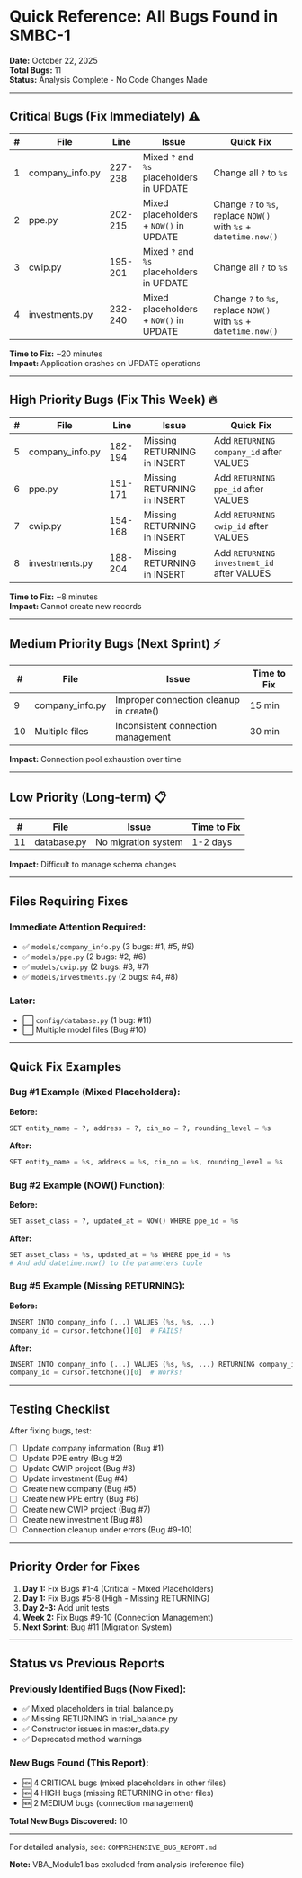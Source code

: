 # Quick Reference: All Bugs Found in SMBC-1

**Date:** October 22, 2025  
**Total Bugs:** 11  
**Status:** Analysis Complete - No Code Changes Made

---

## Critical Bugs (Fix Immediately) ⚠️

| # | File | Line | Issue | Quick Fix |
|---|------|------|-------|-----------|
| 1 | company_info.py | 227-238 | Mixed `?` and `%s` placeholders in UPDATE | Change all `?` to `%s` |
| 2 | ppe.py | 202-215 | Mixed placeholders + `NOW()` in UPDATE | Change `?` to `%s`, replace `NOW()` with `%s` + `datetime.now()` |
| 3 | cwip.py | 195-201 | Mixed `?` and `%s` placeholders in UPDATE | Change all `?` to `%s` |
| 4 | investments.py | 232-240 | Mixed placeholders + `NOW()` in UPDATE | Change `?` to `%s`, replace `NOW()` with `%s` + `datetime.now()` |

**Time to Fix:** ~20 minutes  
**Impact:** Application crashes on UPDATE operations

---

## High Priority Bugs (Fix This Week) 🔥

| # | File | Line | Issue | Quick Fix |
|---|------|------|-------|-----------|
| 5 | company_info.py | 182-194 | Missing RETURNING in INSERT | Add `RETURNING company_id` after VALUES |
| 6 | ppe.py | 151-171 | Missing RETURNING in INSERT | Add `RETURNING ppe_id` after VALUES |
| 7 | cwip.py | 154-168 | Missing RETURNING in INSERT | Add `RETURNING cwip_id` after VALUES |
| 8 | investments.py | 188-204 | Missing RETURNING in INSERT | Add `RETURNING investment_id` after VALUES |

**Time to Fix:** ~8 minutes  
**Impact:** Cannot create new records

---

## Medium Priority Bugs (Next Sprint) ⚡

| # | File | Issue | Time to Fix |
|---|------|-------|-------------|
| 9 | company_info.py | Improper connection cleanup in create() | 15 min |
| 10 | Multiple files | Inconsistent connection management | 30 min |

**Impact:** Connection pool exhaustion over time

---

## Low Priority (Long-term) 📋

| # | File | Issue | Time to Fix |
|---|------|-------|-------------|
| 11 | database.py | No migration system | 1-2 days |

**Impact:** Difficult to manage schema changes

---

## Files Requiring Fixes

### Immediate Attention Required:
- ✅ `models/company_info.py` (3 bugs: #1, #5, #9)
- ✅ `models/ppe.py` (2 bugs: #2, #6)
- ✅ `models/cwip.py` (2 bugs: #3, #7)
- ✅ `models/investments.py` (2 bugs: #4, #8)

### Later:
- ⬜ `config/database.py` (1 bug: #11)
- ⬜ Multiple model files (Bug #10)

---

## Quick Fix Examples

### Bug #1 Example (Mixed Placeholders):
**Before:**
```python
SET entity_name = ?, address = ?, cin_no = ?, rounding_level = %s
```

**After:**
```python
SET entity_name = %s, address = %s, cin_no = %s, rounding_level = %s
```

### Bug #2 Example (NOW() Function):
**Before:**
```python
SET asset_class = ?, updated_at = NOW() WHERE ppe_id = %s
```

**After:**
```python
SET asset_class = %s, updated_at = %s WHERE ppe_id = %s
# And add datetime.now() to the parameters tuple
```

### Bug #5 Example (Missing RETURNING):
**Before:**
```python
INSERT INTO company_info (...) VALUES (%s, %s, ...)
company_id = cursor.fetchone()[0]  # FAILS!
```

**After:**
```python
INSERT INTO company_info (...) VALUES (%s, %s, ...) RETURNING company_id
company_id = cursor.fetchone()[0]  # Works!
```

---

## Testing Checklist

After fixing bugs, test:
- [ ] Update company information (Bug #1)
- [ ] Update PPE entry (Bug #2)
- [ ] Update CWIP project (Bug #3)
- [ ] Update investment (Bug #4)
- [ ] Create new company (Bug #5)
- [ ] Create new PPE entry (Bug #6)
- [ ] Create new CWIP project (Bug #7)
- [ ] Create new investment (Bug #8)
- [ ] Connection cleanup under errors (Bug #9-10)

---

## Priority Order for Fixes

1. **Day 1:** Fix Bugs #1-4 (Critical - Mixed Placeholders)
2. **Day 1:** Fix Bugs #5-8 (High - Missing RETURNING)
3. **Day 2-3:** Add unit tests
4. **Week 2:** Fix Bugs #9-10 (Connection Management)
5. **Next Sprint:** Bug #11 (Migration System)

---

## Status vs Previous Reports

### Previously Identified Bugs (Now Fixed):
- ✅ Mixed placeholders in trial_balance.py
- ✅ Missing RETURNING in trial_balance.py
- ✅ Constructor issues in master_data.py
- ✅ Deprecated method warnings

### New Bugs Found (This Report):
- 🆕 4 CRITICAL bugs (mixed placeholders in other files)
- 🆕 4 HIGH bugs (missing RETURNING in other files)
- 🆕 2 MEDIUM bugs (connection management)

**Total New Bugs Discovered:** 10

---

For detailed analysis, see: `COMPREHENSIVE_BUG_REPORT.md`

**Note:** VBA_Module1.bas excluded from analysis (reference file)
